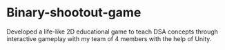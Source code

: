 # Binary-shootout-game
 Developed a life-like 2D educational game to teach DSA concepts through interactive gameplay with my team of 4 members with the help of Unity.
